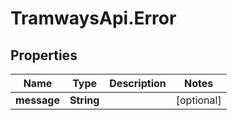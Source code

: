 # TramwaysApi.Error

## Properties

Name | Type | Description | Notes
------------ | ------------- | ------------- | -------------
**message** | **String** |  | [optional] 


